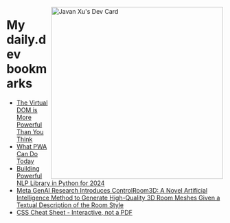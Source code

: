 
<a href="https://app.daily.dev/JavanXU"><img align="right" src="https://api.daily.dev/devcards/e45a150971844cd6959a94bb94e861ea.png?r=quw" width="400" alt="Javan Xu's Dev Card"/></a>

# My daily.dev bookmarks
<!-- daily.dev BOOKMARKS:START -->
- [The Virtual DOM is More Powerful Than You Think](https://app.daily.dev/posts/rPfZ3X4D4?utm_source=rss&utm_medium=bookmarks&utm_campaign=6ueXw3FRNQzpNtewCDbI6)
- [What PWA Can Do Today](https://app.daily.dev/posts/M23EAZygA?utm_source=rss&utm_medium=bookmarks&utm_campaign=6ueXw3FRNQzpNtewCDbI6)
- [Building Powerful NLP Library in Python for 2024](https://app.daily.dev/posts/YEuLOvFf1?utm_source=rss&utm_medium=bookmarks&utm_campaign=6ueXw3FRNQzpNtewCDbI6)
- [Meta GenAI Research Introduces ControlRoom3D: A Novel Artificial Intelligence Method to Generate High-Quality 3D Room Meshes Given a Textual Description of the Room Style](https://app.daily.dev/posts/31OkbyKu8?utm_source=rss&utm_medium=bookmarks&utm_campaign=6ueXw3FRNQzpNtewCDbI6)
- [CSS Cheat Sheet - Interactive, not a PDF](https://app.daily.dev/posts/fb8jSmx9X?utm_source=rss&utm_medium=bookmarks&utm_campaign=6ueXw3FRNQzpNtewCDbI6)
<!-- daily.dev BOOKMARKS:END -->
